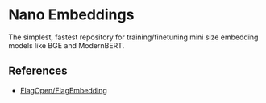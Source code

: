 # Nano Embeddings

The simplest, fastest repository for training/finetuning mini size embedding models like BGE and ModernBERT.

## References

- [FlagOpen/FlagEmbedding](https://github.com/FlagOpen/FlagEmbedding)
